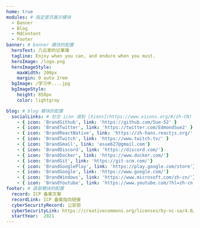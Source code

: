 ```yaml
---
home: true
modules: # 指定首页展示模块
  - Banner
  - Blog
  - MdContent
  - Footer
banner: # banner 模块的配置
  heroText: 八云家的记事簿
  tagline: Enjoy when you can, and endure when you must.
  heroImage: /logo.png
  heroImageStyle:
    maxWidth: 200px
    margin: 0 auto 2rem
  bgImage: /学习中....jpg
  bgImageStyle:
    height: 850px
    color: lightgray

blog: # blog 模块的配置
  socialLinks: # 社交 icon 请到 [Xions](https://www.xicons.org/#/zh-CN) 页面的 tabler 下获取，复制名称即可
    - { icon: 'BrandGithub', link: 'https://github.com/Sue-52' }
    - { icon: 'BrandTwitter', link: 'https://twitter.com/EdmondSue2' }
    - { icon: 'BrandReactNative', link: 'https://zh-hans.reactjs.org/' }
    - { icon: 'BrandTwitch', link: 'https://www.twitch.tv/' }
    - { icon: 'BrandGmail', link: 'esue627@gmail.com'}
    - { icon: 'BrandDiscord', link: 'https://discord.com/'}
    - { icon: 'BrandDocker', link: 'https://www.docker.com/'}
    - { icon: 'BrandGit', link: 'https://git-scm.com/'}
    - { icon: 'BrandGooglePlay', link: 'https://play.google.com/store'}
    - { icon: 'BrandGoogle', link: 'https://www.google.com/'}
    - { icon: 'BrandWindows', link: 'https://www.microsoft.com/zh-cn/'}
    - { icon: 'BrandYoutube', link: 'https://www.youtube.com/?hl=zh-cn'}
footer: # 底部模块的配置
  record: ICP 备案文案 
  recordLink: ICP 备案指向链接
  cyberSecurityRecord: 公安部
  cyberSecurityLink: https://creativecommons.org/licenses/by-nc-sa/4.0/deed.zh
  startYear:  2021
---
```


